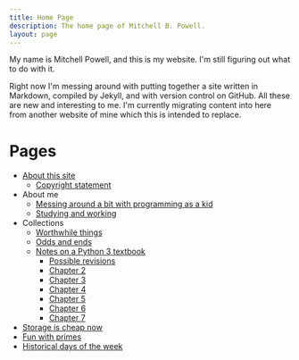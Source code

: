 ```yaml
---
title: Home Page
description: The home page of Mitchell B. Powell.
layout: page
---
```


My name is Mitchell Powell, and this is my website. I'm still figuring out what to do with it.

Right now I'm messing around with putting together a site written in Markdown, compiled by Jekyll, and with version control on GitHub. All these are new and interesting to me. I'm currently migrating content into here from another website of mine which this is intended to replace.

# Pages
* [About this site](p/about-site.html)
    * [Copyright statement](p/copyright-statement.html)
* About me
    * [Messing around a bit with programming as a kid](p/messing-around.html)
    * [Studying and working](p/work-and-study.html)
* Collections
    * [Worthwhile things](p/worthwhile-things.html)
    * [Odds and ends](p/odds-and-ends.html)
    * [Notes on a Python 3 textbook](p/think-like/)
        * [Possible revisions](p/think-like/possible-revisions.html)
        * [Chapter 2](p/think-like/c2.html)
        * [Chapter 3](p/think-like/c3.html)
        * [Chapter 4](p/think-like/c4.html)
        * [Chapter 5](p/think-like/c5.html)
        * [Chapter 6](p/think-like/c6.html)
        * [Chapter 7](p/think-like/c7.html)
* [Storage is cheap now](p/storage-prices.html)
* [Fun with primes](p/fun-with-primes.html)
* [Historical days of the week](p/historical-days-of-the-week.html)



